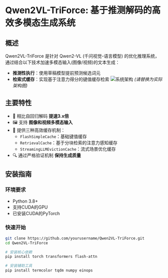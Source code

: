# Qwen2VL-TriForce: 基于推测解码的高效多模态生成系统

## 概述

Qwen2VL-TriForce 是针对 Qwen2-VL (千问视觉-语言模型) 的优化推理系统，通过结合以下技术加速多模态输入(图像/视频)的文本生成：

- **推测性执行**：使用草稿模型提前预测候选词元
- **检索式缓存**：实现基于注意力得分的键值缓存检索
![系统架构](https://example.com/path/to/architecture.png) *(请替换为实际架构图)*

## 主要特性

- 🚀 相比自回归解码 **提速3.x倍**
- 🖼️ 支持 **图像和视频多模态输入**
- 💾 提供三种高效缓存机制：
  - `FlashSimpleCache`：基础键值缓存
  - `RetrievalCache`：基于分块检索的注意力感知缓存
  - `StreamingLLMEvictionCache`：流式场景优化缓存
- 🔍 通过严格验证机制 **保持生成质量**

## 安装指南

### 环境要求

- Python 3.8+
- 支持CUDA的GPU
- 已安装CUDA的PyTorch

### 快速开始

```bash
git clone https://github.com/yourusername/Qwen2VL-TriForce.git
cd Qwen2VL-TriForce

# 安装核心依赖
pip install torch transformers flash-attn

# 安装辅助工具
pip install termcolor tqdm numpy einops
